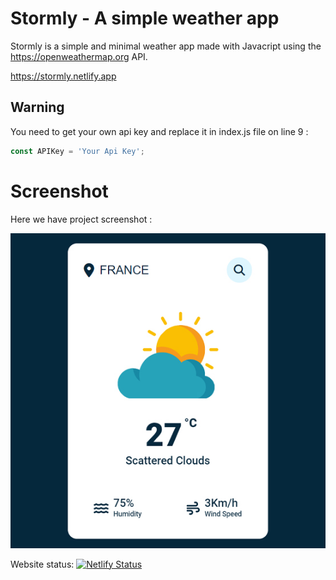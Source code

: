 # Stormly - A simple weather app
Stormly is a simple and minimal weather app made with Javacript using the https://openweathermap.org API.

https://stormly.netlify.app

## Warning
You need to get your own api key and replace it in index.js file on line 9 :

```javascript
const APIKey = 'Your Api Key';
```

# Screenshot
Here we have project screenshot :

![screenshot](screenshot.jpg)

Website status:
[![Netlify Status](https://api.netlify.com/api/v1/badges/6123694f-3d6b-42da-9528-41da1828cade/deploy-status)](https://app.netlify.com/sites/stormly/deploys)
